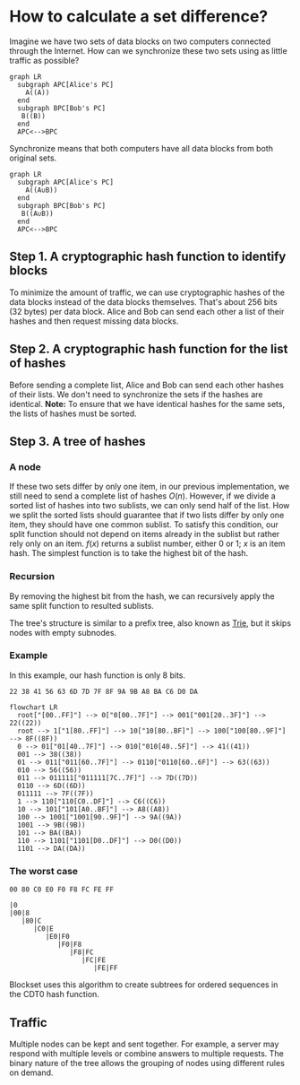 # How to calculate a set difference?

Imagine we have two sets of data blocks on two computers connected through the Internet. How can we synchronize these two sets using as little traffic as possible? 

```mermaid
graph LR
  subgraph APC[Alice's PC]
    A((A))
  end
  subgraph BPC[Bob's PC]
   B((B))
  end
  APC<-->BPC
```

Synchronize means that both computers have all data blocks from both original sets.

```mermaid
graph LR
  subgraph APC[Alice's PC]
    A((A∪B))
  end
  subgraph BPC[Bob's PC]
   B((A∪B))
  end
  APC<-->BPC
```

## Step 1. A cryptographic hash function to identify blocks 

To minimize the amount of traffic, we can use cryptographic hashes of the data blocks instead of the data blocks themselves. That's about 256 bits (32 bytes) per data block. Alice and Bob can send each other a list of their hashes and then request missing data blocks.

## Step 2. A cryptographic hash function for the list of hashes

Before sending a complete list, Alice and Bob can send each other hashes of their lists. We don't need to synchronize the sets if the hashes are identical. **Note:** To ensure that we have identical hashes for the same sets, the lists of hashes must be sorted.

## Step 3. A tree of hashes

### A node

If these two sets differ by only one item, in our previous implementation, we still need to send a complete list of hashes $O(n)$. However, if we divide a sorted list of hashes into two sublists, we can only send half of the list. How we split the sorted lists should guarantee that if two lists differ by only one item, they should have one common sublist. To satisfy this condition, our split function should not depend on items already in the sublist but rather rely only on an item. $f(x)$ returns a sublist number, either $0$ or $1$; $x$ is an item hash. The simplest function is to take the highest bit of the hash.

### Recursion

By removing the highest bit from the hash, we can recursively apply the same split function to resulted sublists.

The tree's structure is similar to a prefix tree, also known as [Trie](https://en.wikipedia.org/wiki/Trie), but it skips nodes with empty subnodes.

### Example

In this example, our hash function is only 8 bits.

```
22 38 41 56 63 6D 7D 7F 8F 9A 9B A8 BA C6 D0 DA
```

```mermaid
flowchart LR
  root["[00..FF]"] --> 0["0[00..7F]"] --> 001["001[20..3F]"] --> 22((22))
  root --> 1["1[80..FF]"] --> 10["10[80..BF]"] --> 100["100[80..9F]"] --> 8F((8F))
  0 --> 01["01[40..7F]"] --> 010["010[40..5F]"] --> 41((41))
  001 --> 38((38))
  01 --> 011["011[60..7F]"] --> 0110["0110[60..6F]"] --> 63((63))
  010 --> 56((56))
  011 --> 011111["011111[7C..7F]"] --> 7D((7D))
  0110 --> 6D((6D))
  011111 --> 7F((7F))
  1 --> 110["110[C0..DF]"] --> C6((C6))
  10 --> 101["101[A0..BF]"] --> A8((A8))
  100 --> 1001["1001[90..9F]"] --> 9A((9A))
  1001 --> 9B((9B))
  101 --> BA((BA))
  110 --> 1101["1101[D0..DF]"] --> D0((D0))
  1101 --> DA((DA))
```

### The worst case

```
00 80 C0 E0 F0 F8 FC FE FF
```

```
|0 
|00|8
   |80|C
      |C0|E
         |E0|F0
            |F0|F8
               |F8|FC
                  |FC|FE
                     |FE|FF
```

Blockset uses this algorithm to create subtrees for ordered sequences in the CDT0 hash function.

## Traffic

Multiple nodes can be kept and sent together. For example, a server may respond with multiple levels or combine answers to multiple requests. The binary nature of the tree allows the grouping of nodes using different rules on demand.
